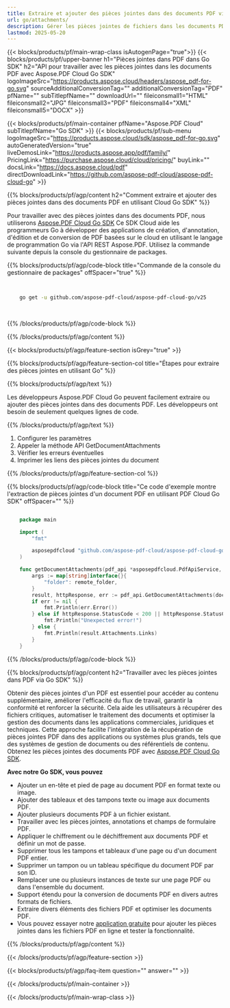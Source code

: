 ```yaml
---
title: Extraire et ajouter des pièces jointes dans des documents PDF via Aspose.Pdf Cloud Go SDK
url: go/attachments/
description: Gérer les pièces jointes de fichiers dans les documents PDF à l'aide d'Aspose.PDF Cloud SDK pour Go. Ajouter, lister ou supprimer du contenu intégré.
lastmod: 2025-05-20
---
```


{{< blocks/products/pf/main-wrap-class isAutogenPage="true">}}
{{< blocks/products/pf/upper-banner h1="Pièces jointes dans PDF dans Go SDK" h2="API pour travailler avec les pièces jointes dans les documents PDF avec Aspose.PDF Cloud Go SDK" logoImageSrc="https://products.aspose.cloud/headers/aspose_pdf-for-go.svg" sourceAdditionalConversionTag="" additionalConversionTag="PDF" pfName="" subTitlepfName="" downloadUrl="" fileiconsmall1="HTML" fileiconsmall2="JPG" fileiconsmall3="PDF" fileiconsmall4="XML" fileiconsmall5="DOCX" >}}

{{< blocks/products/pf/main-container pfName="Aspose.PDF Cloud" subTitlepfName="Go SDK" >}}
{{< blocks/products/pf/sub-menu logoImageSrc="https://products.aspose.cloud/sdk/aspose_pdf-for-go.svg"
autoGeneratedVersion="true"
liveDemosLink="https://products.aspose.app/pdf/family/" PricingLink="https://purchase.aspose.cloud/cloud/pricing/" buyLink="" docsLink="https://docs.aspose.cloud/pdf"  directDownloadLink="https://github.com/aspose-pdf-cloud/aspose-pdf-cloud-go" >}}

{{% blocks/products/pf/agp/content h2="Comment extraire et ajouter des pièces jointes dans des documents PDF en utilisant Cloud Go SDK" %}}

Pour travailler avec des pièces jointes dans des documents PDF, nous utiliserons
[Aspose.PDF Cloud Go SDK](https://products.aspose.cloud/pdf/go/)
Ce SDK Cloud aide les programmeurs Go à développer des applications de création, d'annotation, d'édition et de conversion de PDF basées sur le cloud en utilisant le langage de programmation Go via l'API REST Aspose.PDF. Utilisez la commande suivante depuis la console du gestionnaire de packages.

{{% blocks/products/pf/agp/code-block title="Commande de la console du gestionnaire de packages" offSpacer="true" %}}

```bash

     
    go get -u github.com/aspose-pdf-cloud/aspose-pdf-cloud-go/v25
     
     
```

{{% /blocks/products/pf/agp/code-block %}}

{{% /blocks/products/pf/agp/content %}}

{{< blocks/products/pf/agp/feature-section isGrey="true" >}}

{{% blocks/products/pf/agp/feature-section-col title="Étapes pour extraire des pièces jointes en utilisant Go" %}}

{{% blocks/products/pf/agp/text %}}

Les développeurs Aspose.PDF Cloud Go peuvent facilement extraire ou ajouter des pièces jointes dans des documents PDF. Les développeurs ont besoin de seulement quelques lignes de code.

{{% /blocks/products/pf/agp/text %}}

1. Configurer les paramètres
1. Appeler la méthode API GetDocumentAttachments
1. Vérifier les erreurs éventuelles
1. Imprimer les liens des pièces jointes du document

{{% /blocks/products/pf/agp/feature-section-col %}}

{{% blocks/products/pf/agp/code-block title="Ce code d'exemple montre l'extraction de pièces jointes d'un document PDF en utilisant PDF Cloud Go SDK" offSpacer="" %}}

```go

    package main

    import (
        "fmt"

        asposepdfcloud "github.com/aspose-pdf-cloud/aspose-pdf-cloud-go/v25"
    )

    func getDocumentAttachments(pdf_api *asposepdfcloud.PdfApiService, document_name string, remote_folder string) {
        args := map[string]interface{}{
            "folder": remote_folder,
        }
        result, httpResponse, err := pdf_api.GetDocumentAttachments(document_name, args)
        if err != nil {
            fmt.Println(err.Error())
        } else if httpResponse.StatusCode < 200 || httpResponse.StatusCode > 299 {
            fmt.Println("Unexpected error!")
        } else {
            fmt.Println(result.Attachments.Links)
        }
    }
```

{{% /blocks/products/pf/agp/code-block %}}

{{% blocks/products/pf/agp/content h2="Travailler avec les pièces jointes dans PDF via Go SDK" %}}

Obtenir des pièces jointes d'un PDF est essentiel pour accéder au contenu supplémentaire, améliorer l'efficacité du flux de travail, garantir la conformité et renforcer la sécurité. Cela aide les utilisateurs à récupérer des fichiers critiques, automatiser le traitement des documents et optimiser la gestion des documents dans les applications commerciales, juridiques et techniques. Cette approche facilite l'intégration de la récupération de pièces jointes PDF dans des applications ou systèmes plus grands, tels que des systèmes de gestion de documents ou des référentiels de contenu. Obtenez les pièces jointes des documents PDF avec [Aspose.PDF Cloud Go SDK](https://products.aspose.cloud/pdf/go/).

**Avec notre Go SDK, vous pouvez**

+ Ajouter un en-tête et pied de page au document PDF en format texte ou image.
+ Ajouter des tableaux et des tampons texte ou image aux documents PDF.
+ Ajouter plusieurs documents PDF à un fichier existant.
+ Travailler avec les pièces jointes, annotations et champs de formulaire PDF.
+ Appliquer le chiffrement ou le déchiffrement aux documents PDF et définir un mot de passe.
+ Supprimer tous les tampons et tableaux d'une page ou d'un document PDF entier.
+ Supprimer un tampon ou un tableau spécifique du document PDF par son ID.
+ Remplacer une ou plusieurs instances de texte sur une page PDF ou dans l'ensemble du document.
+ Support étendu pour la conversion de documents PDF en divers autres formats de fichiers.
+ Extraire divers éléments des fichiers PDF et optimiser les documents PDF.
+ Vous pouvez essayer notre [application gratuite](https://products.aspose.app/pdf/) pour ajouter les pièces jointes dans les fichiers PDF en ligne et tester la fonctionnalité.

{{% /blocks/products/pf/agp/content %}}

{{< /blocks/products/pf/agp/feature-section >}}

{{< blocks/products/pf/agp/faq-item question="" answer="" >}}

{{< /blocks/products/pf/main-container >}}

{{< /blocks/products/pf/main-wrap-class >}}
